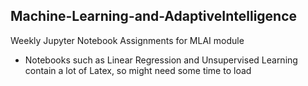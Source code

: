 ## Machine-Learning-and-AdaptiveIntelligence
Weekly Jupyter Notebook Assignments for MLAI module

* Notebooks such as Linear Regression and Unsupervised Learning contain a lot of Latex, so might need some time to load
